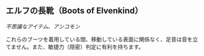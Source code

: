 ## エルフの長靴（Boots of Elvenkind）
*不思議なアイテム、アンコモン*

これらのブーツを着用している間、移動している表面に関係なく、足音は音を立てません。また、敏捷力（隠密）判定に有利を持ちます。